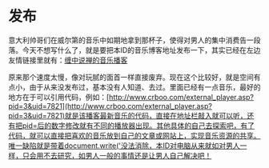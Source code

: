 发布
====



意大利帅哥们在威尔第的音乐中如期地拿到那杯子，使得对男人的集中消费告一段落。今天不想写什么了，就是要把本ID的音乐博客地址发布一下，其实已经在左边友情链接里就有：[缠中说禅的音乐播客](http://www.crboo.com/podcast.asp?domain=chzhshch)

原来那个速度太慢，像对玩腻的面首一样直接废弃。现在这个比较好，就是空间有点小，由于从来没发布过，基本没有人知道、去过。里面已经有一点音乐，最好的地方在于可以引用代码，例如：[http://www.crboo.com/external_player.asp?pid=3&uid=7821](http://www.crboo.com/external_player.asp?pid=3&uid=7821)就是该播客最新音乐的代码，直接在地址栏敲入就可以听，还有把pid=后的数字修改就有不同的播放器出现。其他具体的自己去探索吧，有了代码，就可以直接把喜欢的音乐放到自己的文章或网站上，实现音乐资源的共享。唯一缺陷就是带着document.write('没法消除，本ID对电脑从来就如对男人一样，只会用不去研究，如男人一般的事情还是让男人自己解决吧！
